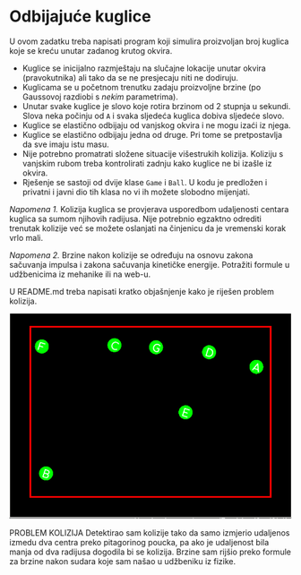 # Odbijajuće kuglice

U  ovom zadatku treba napisati program koji simulira proizvoljan broj kuglica
koje se kreću unutar zadanog krutog okvira.

- Kuglice se inicijalno razmještaju na slučajne lokacije unutar okvira
(pravokutnika) ali tako da se ne presjecaju niti ne dodiruju.
- Kuglicama se u početnom trenutku zadaju proizvoljne brzine (po Gaussovoj
  razdiobi s _nekim_ parametrima).
- Unutar svake kuglice je slovo koje rotira brzinom od 2 stupnja u sekundi. Slova
neka počinju od `A` i svaka sljedeća kuglica  dobiva sljedeće slovo.  
- Kuglice se elastično odbijaju od vanjskog okvira i ne mogu izaći iz njega.
- Kuglice se elastično odbijaju jedna od druge. Pri tome se pretpostavlja da
sve imaju istu masu.
- Nije potrebno promatrati složene situacije višestrukih kolizija. Koliziju s
vanjskim rubom treba kontrolirati zadnju kako kuglice ne bi izašle iz okvira.
- Rješenje se sastoji od dvije klase `Game` i `Ball`. U kodu je predložen i privatni
i javni dio tih klasa no vi ih možete slobodno mijenjati.

*Napomena 1.* Kolizija kuglica se provjerava usporedbom udaljenosti centara
kuglica sa sumom njihovih radijusa. Nije potrebnio egzaktno odrediti trenutak
kolizije već se možete oslanjati na činjenicu da je vremenski korak vrlo mali.

*Napomena 2.* Brzine nakon kolizije se određuju na osnovu zakona
sačuvanja impulsa i zakona sačuvanja kinetičke energije. Potražiti formule
u udžbenicima iz mehanike ili na web-u.

U README.md treba napisati kratko objašnjenje kako je riješen problem kolizija.


![zadatak](doc/zadatak.gif)

PROBLEM KOLIZIJA
Detektirao sam kolizije tako da samo izmjerio udaljenos izmedu dva centra preko pitagorinog poucka, pa ako je udaljenost bila manja od dva radijusa dogodila bi se kolizija. Brzine sam rijšio preko formule za brzine nakon sudara koje sam našao u udžbeniku iz fizike.
